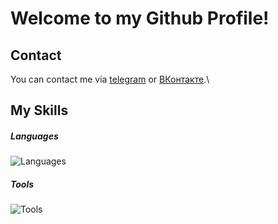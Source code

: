 # Welcome to my Github Profile!

## Contact
You can contact me via [telegram](https://Zeezizix.t.me/) or [ВКонтакте](https://vk.com/sccdxd).\
## My Skills
##### Languages
![Languages](https://skillicons.dev/icons?i=cs,cpp,py,java,js,kotlin&theme=light)
##### Tools
![Tools](https://skillicons.dev/icons?i==git,github,gradle&theme=light)
